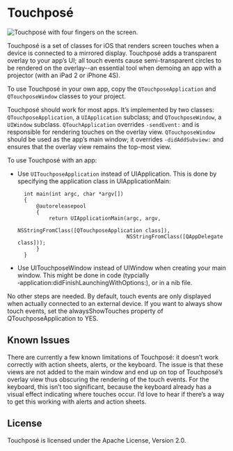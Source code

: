 # Touchposé

![Touchposé with four fingers on the screen.](Touchposé%20screen%20shot.png)

Touchposé is a set of classes for iOS that renders screen touches when
a device is connected to a mirrored display. Touchposé adds a
transparent overlay to your app’s UI; all touch events cause
semi-transparent circles to be rendered on the overlay--an essential
tool when demoing an app with a projector (with an iPad 2 or iPhone
4S).

To use Touchposé in your own app, copy the `QTouchposeApplication` and
`QTouchposeWindow` classes to your project.

Touchposé should work for most apps. It’s implemented by two classes:
`QTouchposeApplication`, a `UIApplication` subclass; and
`QTouchposeWindow`, a `UIWindow` subclass. `QTouchApplication`
overrides `‑sendEvent:` and is responsible for rendering touches on
the overlay view. `QTouchposeWindow` should be used as the app’s main
window; it overrides `‑didAddSubview:` and ensures that the overlay
view remains the top-most view.

To use Touchposé with an app:

- Use `UITouchposeApplication` instead of UIApplication. This is done by specifying the application class in UIApplicationMain:

        int main(int argc, char *argv[])
        {
            @autoreleasepool
            {
                return UIApplicationMain(argc, argv,
                                         NSStringFromClass([QTouchposeApplication class]),
                                         NSStringFromClass([QAppDelegate class]));
            }
        }

- Use UITouchposeWindow instead of UIWindow when creating your main window. This might be done in code (typcially ‑application:didFinishLaunchingWithOptions:), or in a nib file.

No other steps are needed. By default, touch events are only displayed
when actually connected to an external device. If you want to always
show touch events, set the alwaysShowTouches property of
QTouchposeApplication to YES.

## Known Issues

 There are currently a few known limitations of Touchposé: it doesn’t
work correctly with action sheets, alerts, or the keyboard. The issue
is that these views are not added to the main window and end up on top
of Touchposé’s overlay view thus obscuring the rendering of the touch
events. For the keyboard, this isn’t too significant, because the
keyboard already has a visual effect indicating where touches
occur. I’d love to hear if there’s a way to get this working with
alerts and action sheets.

## License

Touchposé is licensed under the Apache License, Version 2.0.
